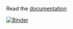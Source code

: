 Read the [documentation](https://EconForge.github.io/dolark/)

[![Binder](https://mybinder.org/badge_logo.svg)](https://mybinder.org/v2/gh/econforge/dolark/master?urlpath=lab)
